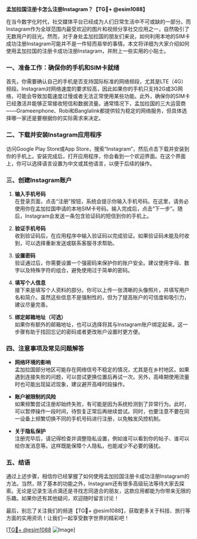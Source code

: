 **孟加拉国注册卡怎么注册Instagram？【TG💪+ @esim1088】**

在当今数字化时代，社交媒体平台已经成为人们日常生活中不可或缺的一部分。而Instagram作为全球范围内最受欢迎的图片和视频分享社交应用之一，自然吸引了无数用户的目光。然而，对于身处孟加拉国的朋友们来说，如何利用本地的SIM卡成功注册Instagram可能并不是一件轻而易举的事情。本文将详细为大家介绍如何使用孟加拉国的注册卡成功注册Instagram，并附上一些实用的小贴士。

### 一、准备工作：确保你的手机和SIM卡就绪

首先，你需要确认自己的手机是否支持国际标准的网络频段，尤其是LTE（4G）频段。Instagram对网络速度的要求较高，因此如果你的手机只支持2G或3G网络，可能会导致加载速度过慢或者无法正常使用某些功能。此外，确保你的SIM卡已经激活并能够正常接收短信和数据流量。通常情况下，孟加拉国的三大运营商——Grameenphone、Robi和Banglalink都提供较为稳定的网络服务，但具体选择哪一家还是要根据你的实际需求来决定。

### 二、下载并安装Instagram应用程序

访问Google Play Store或App Store，搜索“Instagram”，然后点击下载并安装到你的手机上。安装完成后，打开应用程序，你会看到一个欢迎界面。在这个界面上，你可以选择语言设置为中文或其他语言，以便于后续的操作。

### 三、创建Instagram账户

1. **输入手机号码**  
   在登录页面，点击“注册”按钮，系统会提示你输入手机号码。在这里，请务必使用你在孟加拉国申请的本地SIM卡号码。输入完成后，点击“下一步”。随后，Instagram会发送一条包含验证码的短信到你的手机上。

2. **验证手机号码**  
   收到验证码后，在应用程序中输入验证码以完成验证。如果验证码未能及时收到，可以选择重新发送或联系客服寻求帮助。

3. **设置密码**  
   验证通过后，你需要设置一个强密码来保护你的账户安全。建议使用字母、数字以及特殊字符的组合，避免使用过于简单的密码。

4. **填写个人信息**  
   接下来是填写个人资料的部分。你可以上传一张清晰的头像照片，并填写用户名和简介。虽然这些信息不是强制性的，但为了提高账户的可信度和吸引力，建议尽量完善。

5. **绑定邮箱地址（可选）**  
   如果你有额外的邮箱地址，也可以选择将其与Instagram账户绑定起来。这一步骤有助于找回忘记的密码或者更改账户设置时更方便。

### 四、注意事项及常见问题解答

- **网络环境的影响**  
  孟加拉国部分地区可能存在网络信号不稳定的情况，尤其是在乡村地区。如果遇到连接失败的问题，可以尝试更换位置后再试一次。另外，高峰期使用流量时也可能出现延迟现象，建议避开高峰时段操作。

- **账户被限制的风险**  
  如果频繁尝试注册却始终失败，有可能是因为系统检测到了异常行为。此时，可以暂停操作一段时间，待恢复正常后再继续尝试。同时，也要注意不要在同一设备上频繁切换不同的手机号码进行注册，以免触发风控机制。

- **关于隐私保护**  
  注册完毕后，请记得检查并调整隐私设置，例如谁可以看到你的帖子、谁可以给你发消息等。这样既能保障个人隐私，也能减少不必要的骚扰。

### 五、结语

通过上述步骤，相信你已经掌握了如何使用孟加拉国注册卡成功注册Instagram的方法。当然，除了基本的功能之外，Instagram还有很多高级玩法等待大家去探索。无论是记录生活点滴还是寻找志同道合的朋友，这款应用都能为你带来无限的乐趣。如果你还有其他疑问，欢迎随时留言讨论！

最后，别忘了关注我们的频道【TG💪+ @esim1088】，获取更多关于科技、旅行等方面的实用资讯！让我们一起享受数字世界的精彩吧！

[[TG💪+ @esim1088](https://t.me/s/esim1088) ![Image](https://i.postimg.cc/4NQfJmqS/Snipaste-2025-05-13-00-14-12.png)]